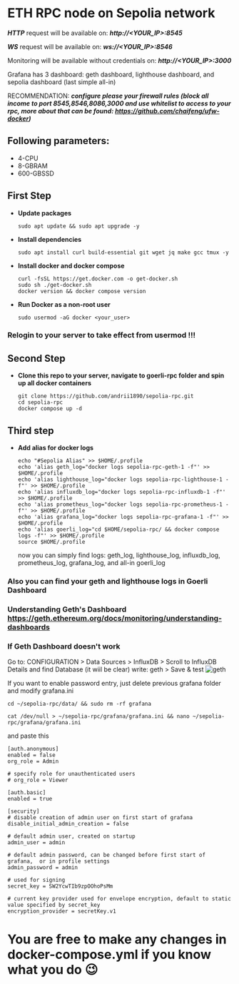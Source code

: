 # ETH RPC node on Sepolia network
 ***HTTP*** request will be available on: ***http://<YOUR_IP>:8545***
 
  ***WS*** request will be available on: ***ws://<YOUR_IP>:8546***
 
 Monitoring will be available without credentials on: ***http://<YOUR_IP>:3000***
 
 Grafana has 3 dashboard: geth dashboard, lighthouse dashboard, and sepolia dashboard (last simple all-in)

 RECOMMENDATION:
 ***configure please your firewall rules (block all income to port 8545,8546,8086,3000 and use whitelist to access to your rpc, more about that can be found:   https://github.com/chaifeng/ufw-docker)***
 
## Following parameters:
- 4-CPU
- 8-GBRAM
- 600-GBSSD

## First Step
- **Update packages**
    ```
    sudo apt update && sudo apt upgrade -y
    ```
- **Install dependencies**
     ```
     sudo apt install curl build-essential git wget jq make gcc tmux -y
     ```
- **Install docker and docker compose**
    ```
    curl -fsSL https://get.docker.com -o get-docker.sh
    sudo sh ./get-docker.sh
    docker version && docker compose version
    ```

- **Run Docker as a non-root user**
    ```
    sudo usermod -aG docker <your_user>
    ```

### Relogin to your server to take effect from usermod !!!

## Second Step 
- **Clone this repo to your server, navigate to goerli-rpc folder and spin up all docker containers**
    ```
    git clone https://github.com/andrii1890/sepolia-rpc.git
    cd sepolia-rpc
    docker compose up -d
    ```

## Third step
- **Add alias for docker logs**
    ```
    echo "#Sepolia Alias" >> $HOME/.profile
    echo 'alias geth_log="docker logs sepolia-rpc-geth-1 -f"' >> $HOME/.profile
    echo 'alias lighthouse_log="docker logs sepolia-rpc-lighthouse-1 -f"' >> $HOME/.profile
    echo 'alias influxdb_log="docker logs sepolia-rpc-influxdb-1 -f"' >> $HOME/.profile
    echo 'alias prometheus_log="docker logs sepolia-rpc-prometheus-1 -f"' >> $HOME/.profile
    echo 'alias grafana_log="docker logs sepolia-rpc-grafana-1 -f"' >> $HOME/.profile
    echo 'alias goerli_log="cd $HOME/sepolia-rpc/ && docker compose logs -f"' >> $HOME/.profile
    source $HOME/.profile
    ```
    now you can simply find logs: geth_log, lighthouse_log, influxdb_log, prometheus_log, grafana_log, and all-in goerli_log 
### Also you can find your geth and lighthouse logs in Goerli Dashboard   
### Understanding Geth's Dashboard https://geth.ethereum.org/docs/monitoring/understanding-dashboards

### If Geth Dashboard doesn't work
Go to: CONFIGURATION > Data Sources > InfluxDB > Scroll to InfluxDB Details and find Database (it wiil be clear) write: geth > Save & test
![geth](https://user-images.githubusercontent.com/95629373/230673978-bf5174c0-d652-4306-b0c0-499f3f150778.png)

If you want to enable password entry, just delete previous grafana folder and modify grafana.ini 
```
cd ~/sepolia-rpc/data/ && sudo rm -rf grafana
```
```
cat /dev/null > ~/sepolia-rpc/grafana/grafana.ini && nano ~/sepolia-rpc/grafana/grafana.ini
```

and paste this

```
[auth.anonymous]
enabled = false
org_role = Admin

# specify role for unauthenticated users
# org_role = Viewer

[auth.basic]
enabled = true

[security]
# disable creation of admin user on first start of grafana
disable_initial_admin_creation = false

# default admin user, created on startup
admin_user = admin

# default admin password, can be changed before first start of grafana,  or in profile settings
admin_password = admin

# used for signing
secret_key = SW2YcwTIb9zpOOhoPsMm

# current key provider used for envelope encryption, default to static value specified by secret_key
encryption_provider = secretKey.v1
```

# You are free to make any changes in docker-compose.yml if you know what you do :wink:
